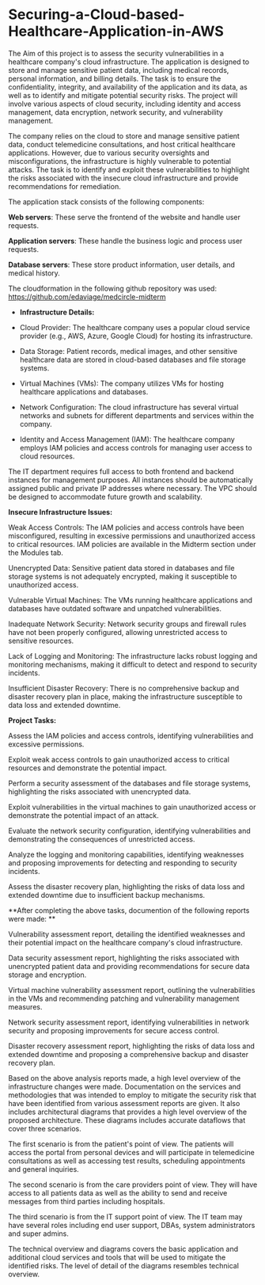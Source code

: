 # Securing-a-Cloud-based-Healthcare-Application-in-AWS

The Aim of this project is to assess the security vulnerabilities in a healthcare company's cloud infrastructure. The application is designed to store and manage sensitive patient data, including medical records, personal information, and billing details. The task is to ensure the confidentiality, integrity, and availability of the application and its data, as well as to identify and mitigate potential security risks. The project will involve various aspects of cloud security, including identity and access management, data encryption, network security, and vulnerability management.

The company relies on the cloud to store and manage sensitive patient data, conduct telemedicine consultations, and host critical healthcare applications. However, due to various security oversights and misconfigurations, the infrastructure is highly vulnerable to potential attacks. The task is to identify and exploit these vulnerabilities to highlight the risks associated with the insecure cloud infrastructure and provide recommendations for remediation. 



The application stack consists of the following components:


**Web servers**: These serve the frontend of the website and handle user requests.

**Application servers**: These handle the business logic and process user requests.

**Database servers**: These store product information, user details, and medical history.


The cloudformation in the following github repository was used: https://github.com/edaviage/medcircle-midterm



- **Infrastructure Details:**


 - Cloud Provider: The healthcare company uses a popular cloud service provider (e.g., AWS, Azure, Google Cloud) for hosting its infrastructure.
 
 - Data Storage: Patient records, medical images, and other sensitive healthcare data are stored in cloud-based databases and file storage systems.
 
 - Virtual Machines (VMs): The company utilizes VMs for hosting healthcare applications and databases.
 
 - Network Configuration: The cloud infrastructure has several virtual networks and subnets for different departments and services within the company.
 
 - Identity and Access Management (IAM): The healthcare company employs IAM policies and access controls for managing user access to cloud resources.

The IT department requires full access to both frontend and backend instances for management purposes. All instances should be automatically assigned public and private IP addresses where necessary. The VPC should be designed to accommodate future growth and scalability.



**Insecure Infrastructure Issues:**


Weak Access Controls: The IAM policies and access controls have been misconfigured, resulting in excessive permissions and unauthorized access to critical resources. IAM policies are available in the Midterm section under the Modules tab.

Unencrypted Data: Sensitive patient data stored in databases and file storage systems is not adequately encrypted, making it susceptible to unauthorized access.

Vulnerable Virtual Machines: The VMs running healthcare applications and databases have outdated software and unpatched vulnerabilities.

Inadequate Network Security: Network security groups and firewall rules have not been properly configured, allowing unrestricted access to sensitive resources.

Lack of Logging and Monitoring: The infrastructure lacks robust logging and monitoring mechanisms, making it difficult to detect and respond to security incidents.

Insufficient Disaster Recovery: There is no comprehensive backup and disaster recovery plan in place, making the infrastructure susceptible to data loss and extended downtime.
 


**Project Tasks:** 


Assess the IAM policies and access controls, identifying vulnerabilities and excessive permissions.

Exploit weak access controls to gain unauthorized access to critical resources and demonstrate the potential impact.

Perform a security assessment of the databases and file storage systems, highlighting the risks associated with unencrypted data.

Exploit vulnerabilities in the virtual machines to gain unauthorized access or demonstrate the potential impact of an attack.

Evaluate the network security configuration, identifying vulnerabilities and demonstrating the consequences of unrestricted access.

Analyze the logging and monitoring capabilities, identifying weaknesses and proposing improvements for detecting and responding to security incidents.

Assess the disaster recovery plan, highlighting the risks of data loss and extended downtime due to insufficient backup mechanisms.



**After completing the above tasks, documention of the following reports were made:
**

Vulnerability assessment report, detailing the identified weaknesses and their potential impact on the healthcare company's cloud infrastructure.

Data security assessment report, highlighting the risks associated with unencrypted patient data and providing recommendations for secure data storage and encryption.

Virtual machine vulnerability assessment report, outlining the vulnerabilities in the VMs and recommending patching and vulnerability management measures.

Network security assessment report, identifying vulnerabilities in network security and proposing improvements for secure access control.

Disaster recovery assessment report, highlighting the risks of data loss and extended downtime and proposing a comprehensive backup and disaster recovery plan.



Based on the above analysis reports made, a high level overview of the infrastructure changes were made. Documentation on the services and methodologies that was intended to employ to mitigate the security risk that have been identified from various assessment reports are given. It also includes architectural diagrams that provides a high level overview of the proposed architecture. These diagrams includes accurate dataflows that cover three scenarios. 

The first scenario is from the patient's point of view. The patients will access the portal from personal devices and will participate in telemedicine consultations as well as accessing test results, scheduling appointments and general inquiries.

The second scenario is from the care providers point of view. They will have access to all patients data as well as the ability to send and receive messages from third parties including hospitals.

The third scenario is from the IT support point of view. The IT team may have several roles including end user support, DBAs, system administrators and super admins.

The technical overview and diagrams covers the basic application and additional cloud services and tools that will be used to mitigate the identified risks. The level of detail of the diagrams resembles technical overview.
